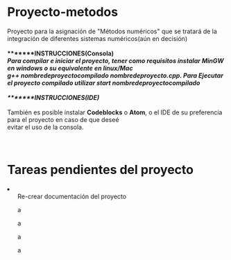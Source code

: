 # Proyecto-metodos

Proyecto para la asignación de "Métodos numéricos" que se tratará de la integración de diferentes sistemas numéricos(aún en decisión)<br><br>
<strong>*******INSTRUCCIONES(Consola)***********</strong><br>
Para compilar e iniciar el proyecto, tener como requisitos instalar MinGW en windows o su equivalente en linux/Mac<br>
  <strong>g++ nombredeproyectocompilado nombredeproyecto.cpp</strong>. Para Ejecutar el proyecto compilado utilizar <strong>start nombredeproyectocompilado</strong><br><br>
  <strong>*******INSTRUCCIONES(IDE)***********</strong><br><br>
  También es posible instalar <strong>Codeblocks</strong> o <strong>Atom</strong>, o el IDE de su preferencia para el proyecto en caso de que deseé<br>
  evitar el uso de la consola.
  <br><br><br>
<h1>Tareas pendientes del proyecto</h1>
<li>
  <ul>Re-crear documentación del proyecto</ul>
   <ul>a</ul>
   <ul>a</ul>
   <ul>a</ul>
   <ul>a</ul>
</li>
